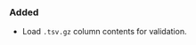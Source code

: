 <!--
A new scriv changelog fragment.

Uncomment the section that is right (remove the HTML comment wrapper).
For top level release notes, leave all the headers commented out.
-->

### Added

- Load `.tsv.gz` column contents for validation.

<!--
### Changed

- A bullet item for the Changed category.

-->
<!--
### Fixed

- A bullet item for the Fixed category.

-->
<!--
### Deprecated

- A bullet item for the Deprecated category.

-->
<!--
### Removed

- A bullet item for the Removed category.

-->
<!--
### Security

- A bullet item for the Security category.

-->
<!--
### Infrastructure

- A bullet item for the Infrastructure category.

-->
